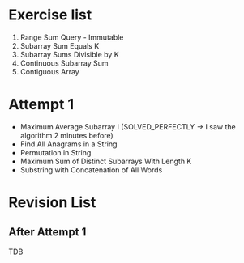 # Exercise list
1. Range Sum Query - Immutable
2. Subarray Sum Equals K
3. Subarray Sums Divisible by K
4. Continuous Subarray Sum
5. Contiguous Array

# Attempt 1
* Maximum Average Subarray I (SOLVED_PERFECTLY -> I saw the algorithm 2 minutes before)
* Find All Anagrams in a String
* Permutation in String
* Maximum Sum of Distinct Subarrays With Length K
* Substring with Concatenation of All Words

# Revision List
## After Attempt 1
TDB
